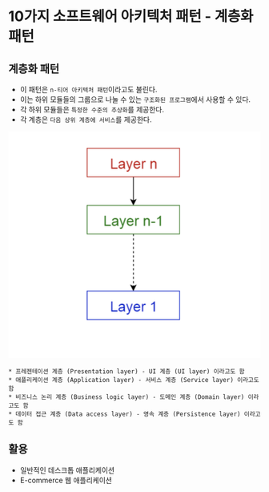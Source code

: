 # 10가지 소프트웨어 아키텍처 패턴 - 계층화 패턴

## 계층화 패턴

* 이 패턴은 `n-티어 아키텍처 패턴`이라고도 불린다.
* 이는 하위 모듈들의 그룹으로 나눌 수 있는 `구조화된 프로그램`에서 사용할 수 있다.
* 각 하위 모듈들은 `특정한 수준의 추상화`를 제공한다.
* 각 계층은 `다음 상위 계층에 서비스`를 제공한다.

![layered](../static/java/layered.png)

```
* 프레젠테이션 계층 (Presentation layer) - UI 계층 (UI layer) 이라고도 함
* 애플리케이션 계층 (Application layer) - 서비스 계층 (Service layer) 이라고도 함
* 비즈니스 논리 계층 (Business logic layer) - 도메인 계층 (Domain layer) 이라고도 함
* 데이터 접근 계층 (Data access layer) - 영속 계층 (Persistence layer) 이라고도 함
```

## 활용

* 일반적인 데스크톱 애플리케이션
* E-commerce 웹 애플리케이션
